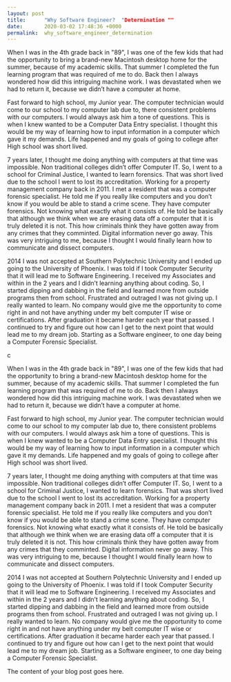 ```yaml
---
layout: post
title:      "Why Software Engineer?  "Determination ""
date:       2020-03-02 17:48:36 +0000
permalink:  why_software_engineer_determination
---
```



When I was in the 4th grade back in "89", I was one of the few kids that had the opportunity to bring a brand-new Macintosh desktop home for the summer, because of my academic skills. That summer I completed the fun learning program that was required of me to do. Back then I always wondered how did this intriguing machine work. I was devastated when we had to return it, because we didn’t have a computer at home.

Fast forward to high school, my Junior year. The computer technician would come to our school to my computer lab due to, there consistent problems with our computers. I would always ask him a tone of questions. This is when I knew wanted to be a Computer Data Entry specialist.  I thought this would be my way of learning how to input information in a computer which gave it my demands. Life happened and my goals of going to college after High school was short lived. 

7 years later, I thought me doing anything with computers at that time was impossible. Non traditional colleges didn’t   offer Computer IT. So, I went to a school for Criminal Justice, I wanted to learn forensics. That was short lived due to the school I went to lost its accreditation. Working for a property management company back in 2011. I met a resident that was a computer forensic specialist. He told me if you really like computers and you don’t know if you would be able to stand a crime scene. They have computer forensics. Not knowing what exactly what it consists of. He told be basically that although we think when we are erasing data off a computer that it is truly deleted it is not. This how criminals think they have gotten away from any crimes that they comminted. Digital information never go away. This was very intriguing to me, because I thought I would finally learn how to communicate and dissect computers.

2014 I was not accepted at Southern Polytechnic University and I ended up going to the University of Phoenix. I was told if I took Computer Security that it will lead me to Software Engineering. I received my Associates and within in the 2 years and I didn’t learning anything about coding. So, I started dipping and dabbing in the field and learned more from outside programs then from school. Frustrated and outraged I was not giving up. I really wanted to learn. No company would give me the opportunity to come right in and not have anything under my belt computer IT wise or certifications. After graduation it became harder each year that passed. I continued to try and figure out how can I get to the next point that would lead me to my dream job. Starting as a Software engineer, to one day being a Computer Forensic Specialist.



c

When I was in the 4th grade back in "89", I was one of the few kids that had the opportunity to bring a brand-new Macintosh desktop home for the summer, because of my academic skills. That summer I completed the fun learning program that was required of me to do. Back then I always wondered how did this intriguing machine work. I was devastated when we had to return it, because we didn’t have a computer at home.

Fast forward to high school, my Junior year. The computer technician would come to our school to my computer lab due to, there consistent problems with our computers. I would always ask him a tone of questions. This is when I knew wanted to be a Computer Data Entry specialist.  I thought this would be my way of learning how to input information in a computer which gave it my demands. Life happened and my goals of going to college after High school was short lived. 

7 years later, I thought me doing anything with computers at that time was impossible. Non traditional colleges didn’t   offer Computer IT. So, I went to a school for Criminal Justice, I wanted to learn forensics. That was short lived due to the school I went to lost its accreditation. Working for a property management company back in 2011. I met a resident that was a computer forensic specialist. He told me if you really like computers and you don’t know if you would be able to stand a crime scene. They have computer forensics. Not knowing what exactly what it consists of. He told be basically that although we think when we are erasing data off a computer that it is truly deleted it is not. This how criminals think they have gotten away from any crimes that they comminted. Digital information never go away. This was very intriguing to me, because I thought I would finally learn how to communicate and dissect computers.

2014 I was not accepted at Southern Polytechnic University and I ended up going to the University of Phoenix. I was told if I took Computer Security that it will lead me to Software Engineering. I received my Associates and within in the 2 years and I didn’t learning anything about coding. So, I started dipping and dabbing in the field and learned more from outside programs then from school. Frustrated and outraged I was not giving up. I really wanted to learn. No company would give me the opportunity to come right in and not have anything under my belt computer IT wise or certifications. After graduation it became harder each year that passed. I continued to try and figure out how can I get to the next point that would lead me to my dream job. Starting as a Software engineer, to one day being a Computer Forensic Specialist.

The content of your blog post goes here.
